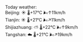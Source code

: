 Today weather:  
Beijing: ☀️   🌡️+17°C 🌬️↑11km/h  
Tianjin: ☀️   🌡️+21°C 🌬️↗11km/h  
Shijiazhuang: ⛅️  🌡️+22°C 🌬️↑9km/h  
Tangshan: ☁️   🌡️+21°C 🌬️↗19km/h  
